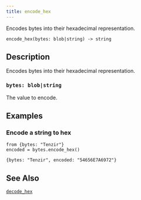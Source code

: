 ```yaml
---
title: encode_hex
---
```


Encodes bytes into their hexadecimal representation.

```tql
encode_hex(bytes: blob|string) -> string
```

## Description

Encodes bytes into their hexadecimal representation.

### `bytes: blob|string`

The value to encode.

## Examples

### Encode a string to hex

```tql
from {bytes: "Tenzir"}
encoded = bytes.encode_hex()
```

```tql
{bytes: "Tenzir", encoded: "54656E7A6972"}
```

## See Also

[`decode_hex`](decode_hex)
